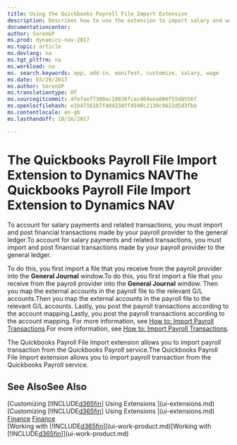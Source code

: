 ```yaml
---
title: Using the Quickbooks Payroll File Import Extension
description: Describes how to use the extension to import salary and wage transactions from the Quickbooks Payroll service.
documentationcenter: 
author: SorenGP
ms.prod: dynamics-nav-2017
ms.topic: article
ms.devlang: na
ms.tgt_pltfrm: na
ms.workload: na
ms. search.keywords: app, add-in, manifest, customize, salary, wage
ms.date: 03/29/2017
ms.author: SorenGP
ms.translationtype: HT
ms.sourcegitcommit: 4fefaef7380ac10836fcac404eea006f55d8556f
ms.openlocfilehash: e1b47161b7fdd4238ff4590c2139c9622d5d3fbb
ms.contentlocale: en-gb
ms.lasthandoff: 10/16/2017

---
```

# <a name="the-quickbooks-payroll-file-import-extension-to-dynamics-nav"></a><span data-ttu-id="d0d38-103">The Quickbooks Payroll File Import Extension to Dynamics NAV</span><span class="sxs-lookup"><span data-stu-id="d0d38-103">The Quickbooks Payroll File Import Extension to Dynamics NAV</span></span>
<span data-ttu-id="d0d38-104">To account for salary payments and related transactions, you must import and post financial transactions made by your payroll provider to the general ledger.</span><span class="sxs-lookup"><span data-stu-id="d0d38-104">To account for salary payments and related transactions, you must import and post financial transactions made by your payroll provider to the general ledger.</span></span>

<span data-ttu-id="d0d38-105">To do this, you first import a file that you receive from the payroll provider into the **General Journal** window.</span><span class="sxs-lookup"><span data-stu-id="d0d38-105">To do this, you first import a file that you receive from the payroll provider into the **General Journal** window.</span></span> <span data-ttu-id="d0d38-106">Then you map the external accounts in the payroll file to the relevant G/L accounts.</span><span class="sxs-lookup"><span data-stu-id="d0d38-106">Then you map the external accounts in the payroll file to the relevant G/L accounts.</span></span> <span data-ttu-id="d0d38-107">Lastly, you post the payroll transactions according to the account mapping.</span><span class="sxs-lookup"><span data-stu-id="d0d38-107">Lastly, you post the payroll transactions according to the account mapping.</span></span> <span data-ttu-id="d0d38-108">For more information, see [How to: Import Payroll Transactions](finance-how-import-payroll-transactions.md).</span><span class="sxs-lookup"><span data-stu-id="d0d38-108">For more information, see [How to: Import Payroll Transactions](finance-how-import-payroll-transactions.md).</span></span>

<span data-ttu-id="d0d38-109">The Quickbooks Payroll File Import extension allows you to import payroll transaction from the Quickbooks Payroll service.</span><span class="sxs-lookup"><span data-stu-id="d0d38-109">The Quickbooks Payroll File Import extension allows you to import payroll transaction from the Quickbooks Payroll service.</span></span>

## <a name="see-also"></a><span data-ttu-id="d0d38-110">See Also</span><span class="sxs-lookup"><span data-stu-id="d0d38-110">See Also</span></span>
<span data-ttu-id="d0d38-111">[Customizing [!INCLUDE[d365fin](includes/d365fin_md.md)] Using Extensions ](ui-extensions.md)  </span><span class="sxs-lookup"><span data-stu-id="d0d38-111">[Customizing [!INCLUDE[d365fin](includes/d365fin_md.md)] Using Extensions ](ui-extensions.md)  </span></span>  
<span data-ttu-id="d0d38-112">[Finance](finance.md)  </span><span class="sxs-lookup"><span data-stu-id="d0d38-112">[Finance](finance.md)  </span></span>  
<span data-ttu-id="d0d38-113">[Working with [!INCLUDE[d365fin](includes/d365fin_md.md)]](ui-work-product.md)</span><span class="sxs-lookup"><span data-stu-id="d0d38-113">[Working with [!INCLUDE[d365fin](includes/d365fin_md.md)]](ui-work-product.md)</span></span>


